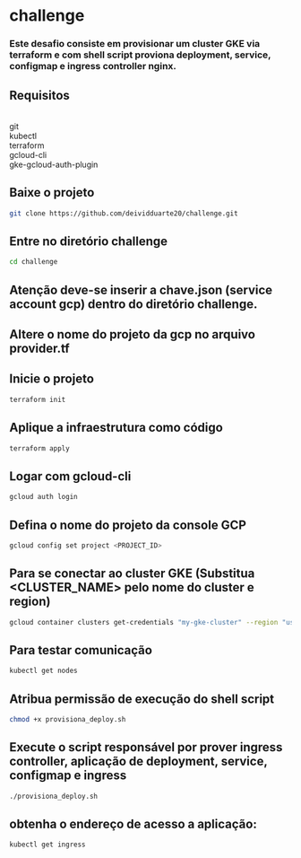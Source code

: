 # challenge

### Este desafio consiste em provisionar um cluster GKE via terraform e com shell script proviona deployment, service, configmap e ingress controller nginx.

## Requisitos


</br>git
</br>kubectl
</br>terraform
</br>gcloud-cli
</br>gke-gcloud-auth-plugin

## Baixe o projeto
```bash
git clone https://github.com/deividduarte20/challenge.git
```

## Entre no diretório challenge
```bash
cd challenge 
```

## Atenção deve-se inserir a chave.json (service account gcp) dentro do diretório challenge.
## Altere o nome do projeto da gcp no arquivo provider.tf 

## Inicie o projeto
```bash
terraform init
```

## Aplique a infraestrutura como código
```bash
terraform apply
```

## Logar com gcloud-cli
```bash
gcloud auth login
```

## Defina o nome do projeto da console GCP
```bash
gcloud config set project <PROJECT_ID>
```

## Para se conectar ao cluster GKE (Substitua <CLUSTER_NAME> pelo nome do cluster e region)
```bash
gcloud container clusters get-credentials "my-gke-cluster" --region "us-central1"
```

## Para testar comunicação 
```bash
kubectl get nodes
```

## Atribua permissão de execução do shell script
```bash
chmod +x provisiona_deploy.sh
```

## Execute o script responsável por prover ingress controller, aplicação de deployment, service, configmap e ingress
```bash
./provisiona_deploy.sh
```


## obtenha o endereço de acesso a aplicação:
```bash
kubectl get ingress 
```
